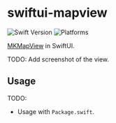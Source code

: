 # swiftui-mapview

![Swift Version](https://img.shields.io/badge/Swift-5.1-orange.svg?logo=swift)
![Platforms](https://img.shields.io/badge/Platforms-iOS-yellow.svg?logo=apple)

[MKMapView](https://developer.apple.com/documentation/mapkit/mkmapview) in SwiftUI.

TODO: Add screenshot of the view.

## Usage

TODO:
- Usage with `Package.swift`.

